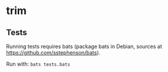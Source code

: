 # trim


Tests
-----

Running tests requires bats (package bats in Debian, sources at https://github.com/sstephenson/bats).

Run with:
```bats tests.bats```
